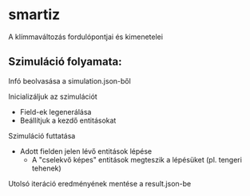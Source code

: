 # smartiz
A klímmaváltozás fordulópontjai és kimenetelei

## Szimuláció folyamata:

Infó beolvasása a simulation.json-ből

Inicializáljuk az szimulációt
- Field-ek legenerálása
- Beállítjuk a kezdő entitásokat

Szimuláció futtatása
- Adott fielden jelen lévő entitások lépése
  - A "cselekvő képes" entitások megteszik a lépésüket (pl. tengeri tehenek)

Utolsó iteráció eredményének mentése a result.json-be